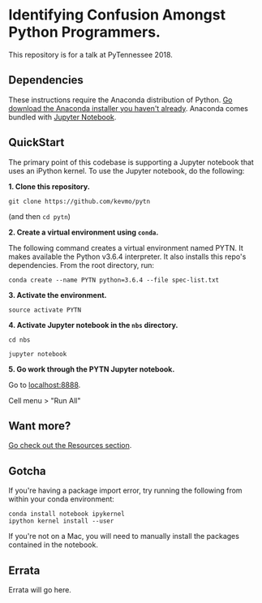 # Identifying Confusion Amongst Python Programmers.

This repository is for a talk at PyTennessee 2018.

## Dependencies

These instructions require the Anaconda distribution of Python.  [Go download the
Anaconda installer you haven't already](https://www.anaconda.com/download/#macos). Anaconda
comes bundled with [Jupyter Notebook](https://jupyter.readthedocs.io). 




## QuickStart

The primary point of this codebase is supporting a Jupyter notebook
that uses an iPython kernel.  To use the Jupyter notebook, do the 
following:

**1. Clone this repository.**

`git clone https://github.com/kevmo/pytn`

(and then `cd pytn`)


**2. Create a virtual environment using `conda`.**

The following command creates a virtual environment named
PYTN.  It makes available the Python v3.6.4 interpreter.
It also installs this repo's dependencies.  From the root directory, run:

`conda create --name PYTN python=3.6.4 --file spec-list.txt`

**3. Activate the environment.**

`source activate PYTN`

**4. Activate Jupyter notebook in the `nbs` directory.**

`cd nbs`

`jupyter notebook`

**5. Go work through the PYTN Jupyter notebook.**

Go to [localhost:8888](http://localhost:8888).  

Cell menu > "Run All"



## Want more?

[Go check out the Resources section](RESOURCES.md).


## Gotcha

If you're having a package import error, try running the following
from within your conda environment: 

```
conda install notebook ipykernel
ipython kernel install --user
```

If you're not on a Mac, you will need to manually install the packages
contained in the notebook.

## Errata

Errata will go here.